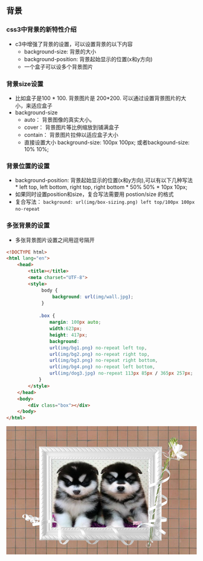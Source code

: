 ## 背景

### css3中背景的新特性介绍
* c3中增强了背景的设置，可以设置背景的以下内容
    * background-size: 背景的大小
    * background-position: 背景起始显示的位置(x和y方向)
    * 一个盒子可以设多个背景图片

### 背景size设置
* 比如盒子是100 * 100. 背景图片是 200*200. 可以通过设置背景图片的大小，来适应盒子
* background-size
    * auto： 背景图像的真实大小。 
    * cover： 背景图片等比例缩放到铺满盒子
    * contain： 背景图片拉伸以适应盒子大小
    * 直接设置大小 background-size: 100px 100px; 或者backgound-size: 10% 10%;

### 背景位置的设置
* background-position: 背景起始显示的位置(x和y方向),可以有以下几种写法
        * left top, left bottom, right top, right bottom
        * 50% 50%
        * 10px 10px;
* 如果同时设置position和size，复合写法需要用 postion/size 的格式
* 复合写法： `background: url(img/box-sizing.png) left top/100px 100px no-repeat`

### 多张背景的设置
* 多张背景图片设置之间用逗号隔开
```html
<!DOCTYPE html>
<html lang="en">
    <head>
        <title></title>
        <meta charset="UTF-8">
        <style>
             body {
                 background: url(img/wall.jpg);
             }

            .box {
                margin: 100px auto;
                width:623px;
                height: 417px;
                background: 
                url(img/bg1.png) no-repeat left top,
                url(img/bg2.png) no-repeat right top,
                url(img/bg3.png) no-repeat right bottom,
                url(img/bg4.png) no-repeat left bottom,
                url(img/dog3.jpg) no-repeat 113px 85px / 365px 257px;
            }
        </style>
    </head>
    <body>
        <div class="box"></div>
    </body>
</html>

```
<img src="image/2017-10-14-12-10-09.png">



